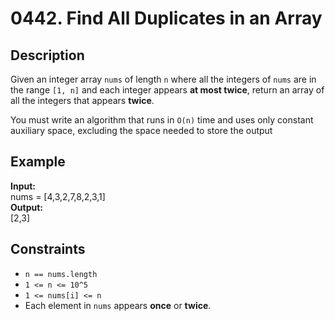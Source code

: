 # 0442. Find All Duplicates in an Array

## Description

Given an integer array `nums` of length `n` where all the integers of `nums` are in the range `[1, n]` and each integer appears **at most twice**, return an array of all the integers that appears **twice**.

You must write an algorithm that runs in `O(n)` time and uses only constant auxiliary space, excluding the space needed to store the output

## Example

**Input:**  
nums = [4,3,2,7,8,2,3,1]
<br>
**Output:**
<br>
[2,3]

## Constraints

- `n == nums.length`
- `1 <= n <= 10^5`
- `1 <= nums[i] <= n`
- Each element in `nums` appears **once** or **twice**.
